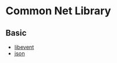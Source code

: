 # Common Net Library
## Basic
+ [libevent](https://libevent.org/)
+ [json](https://github.com/nlohmann/json)